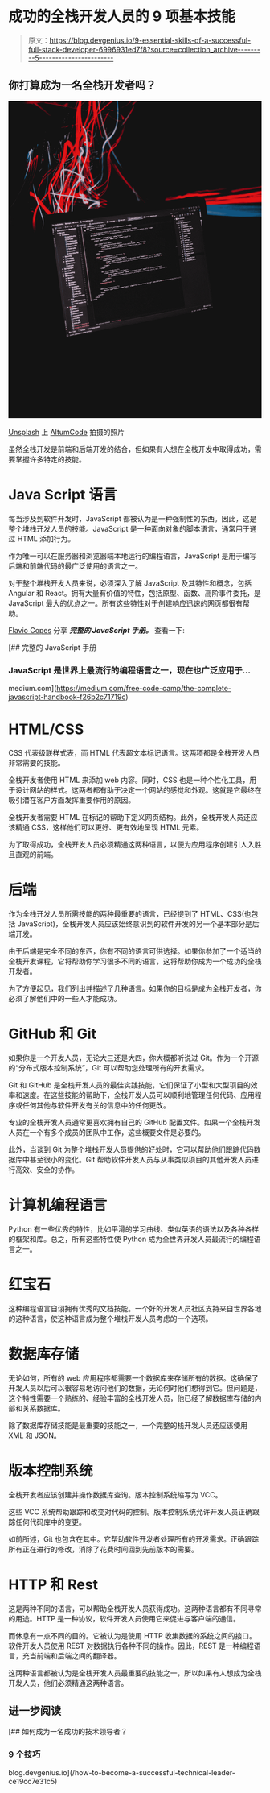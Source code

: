 # 成功的全栈开发人员的 9 项基本技能

> 原文：<https://blog.devgenius.io/9-essential-skills-of-a-successful-full-stack-developer-6996931ed7f8?source=collection_archive---------5----------------------->

## 你打算成为一名全栈开发者吗？

![](img/29b0645ecb3c7fd572c5256d01f478fa.png)

[Unsplash](https://unsplash.com?utm_source=medium&utm_medium=referral) 上 [AltumCode](https://unsplash.com/@altumcode?utm_source=medium&utm_medium=referral) 拍摄的照片

虽然全栈开发是前端和后端开发的结合，但如果有人想在全栈开发中取得成功，需要掌握许多特定的技能。

# Java Script 语言

每当涉及到软件开发时，JavaScript 都被认为是一种强制性的东西。因此，这是整个堆栈开发人员的技能。JavaScript 是一种面向对象的脚本语言，通常用于通过 HTML 添加行为。

作为唯一可以在服务器和浏览器端本地运行的编程语言，JavaScript 是用于编写后端和前端代码的最广泛使用的语言之一。

对于整个堆栈开发人员来说，必须深入了解 JavaScript 及其特性和概念，包括 Angular 和 React。拥有大量有价值的特性，包括原型、函数、高阶事件委托，是 JavaScript 最大的优点之一。所有这些特性对于创建响应迅速的网页都很有帮助。

[Flavio Copes](https://medium.com/u/fe1c14f6cde?source=post_page-----6996931ed7f8--------------------------------) 分享 ***完整的 JavaScript 手册。*** 查看一下:

[](https://medium.com/free-code-camp/the-complete-javascript-handbook-f26b2c71719c) [## 完整的 JavaScript 手册

### JavaScript 是世界上最流行的编程语言之一，现在也广泛应用于…

medium.com](https://medium.com/free-code-camp/the-complete-javascript-handbook-f26b2c71719c) 

# HTML/CSS

CSS 代表级联样式表，而 HTML 代表超文本标记语言。这两项都是全栈开发人员非常需要的技能。

全栈开发者使用 HTML 来添加 web 内容。同时，CSS 也是一种个性化工具，用于设计网站的样式。这两者都有助于决定一个网站的感觉和外观。这就是它最终在吸引潜在客户方面发挥重要作用的原因。

全栈开发者需要 HTML 在标记的帮助下定义网页结构。此外，全栈开发人员还应该精通 CSS，这样他们可以更好、更有效地呈现 HTML 元素。

为了取得成功，全栈开发人员必须精通这两种语言，以便为应用程序创建引人入胜且直观的前端。

# 后端

作为全栈开发人员所需技能的两种最重要的语言，已经提到了 HTML、CSS(也包括 JavaScript)，全栈开发人员应该始终意识到的软件开发的另一个基本部分是后端开发。

由于后端是完全不同的东西，你有不同的语言可供选择。如果你参加了一个适当的全栈开发课程，它将帮助你学习很多不同的语言，这将帮助你成为一个成功的全栈开发者。

为了方便起见，我们列出并描述了几种语言。如果你的目标是成为全栈开发者，你必须了解他们中的一些人才能成功。

# GitHub 和 Git

如果你是一个开发人员，无论大三还是大四，你大概都听说过 Git。作为一个开源的“分布式版本控制系统”，Git 可以帮助您处理所有的开发需求。

Git 和 GitHub 是全栈开发人员的最佳实践技能，它们保证了小型和大型项目的效率和速度。在这些技能的帮助下，全栈开发人员可以顺利地管理任何代码、应用程序或任何其他与软件开发有关的信息中的任何更改。

专业的全栈开发人员通常更喜欢拥有自己的 GitHub 配置文件。如果一个全栈开发人员在一个有多个成员的团队中工作，这些概要文件是必要的。

此外，当谈到 Git 为整个堆栈开发人员提供的好处时，它可以帮助他们跟踪代码数据库中甚至很小的变化。Git 帮助软件开发人员与从事类似项目的其他开发人员进行高效、安全的协作。

# 计算机编程语言

Python 有一些优秀的特性，比如平滑的学习曲线、类似英语的语法以及各种各样的框架和库。总之，所有这些特性使 Python 成为全世界开发人员最流行的编程语言之一。

# 红宝石

这种编程语言自诩拥有优秀的文档技能。一个好的开发人员社区支持来自世界各地的这种语言，使这种语言成为整个堆栈开发人员考虑的一个选项。

# 数据库存储

无论如何，所有的 web 应用程序都需要一个数据库来存储所有的数据。这确保了开发人员以后可以很容易地访问他们的数据，无论何时他们想得到它。但问题是，这个特性需要一个熟练的、经验丰富的全栈开发人员，他已经了解数据库存储的内部和关系数据库。

除了数据库存储技能是最重要的技能之一，一个完整的栈开发人员还应该使用 XML 和 JSON。

# 版本控制系统

全栈开发者应该创建并操作数据库查询。版本控制系统缩写为 VCC。

这些 VCC 系统帮助跟踪和改变对代码的控制。版本控制系统允许开发人员正确跟踪任何代码库中的变更。

如前所述，Git 也包含在其中。它帮助软件开发者处理所有的开发需求。正确跟踪所有正在进行的修改，消除了花费时间回到先前版本的需要。

# HTTP 和 Rest

这是两种不同的语言，可以帮助全栈开发人员获得成功。这两种语言都有不同寻常的用途。HTTP 是一种协议，软件开发人员使用它来促进与客户端的通信。

而休息有一点不同的目的。它被认为是使用 HTTP 收集数据的系统之间的接口。软件开发人员使用 REST 对数据执行各种不同的操作。因此，REST 是一种编程语言，充当前端和后端之间的翻译器。

这两种语言都被认为是全栈开发人员最重要的技能之一，所以如果有人想成为全栈开发人员，他们必须精通这两种语言。

## 进一步阅读

[](/how-to-become-a-successful-technical-leader-ce19cc7e31c5) [## 如何成为一名成功的技术领导者？

### 9 个技巧

blog.devgenius.io](/how-to-become-a-successful-technical-leader-ce19cc7e31c5)